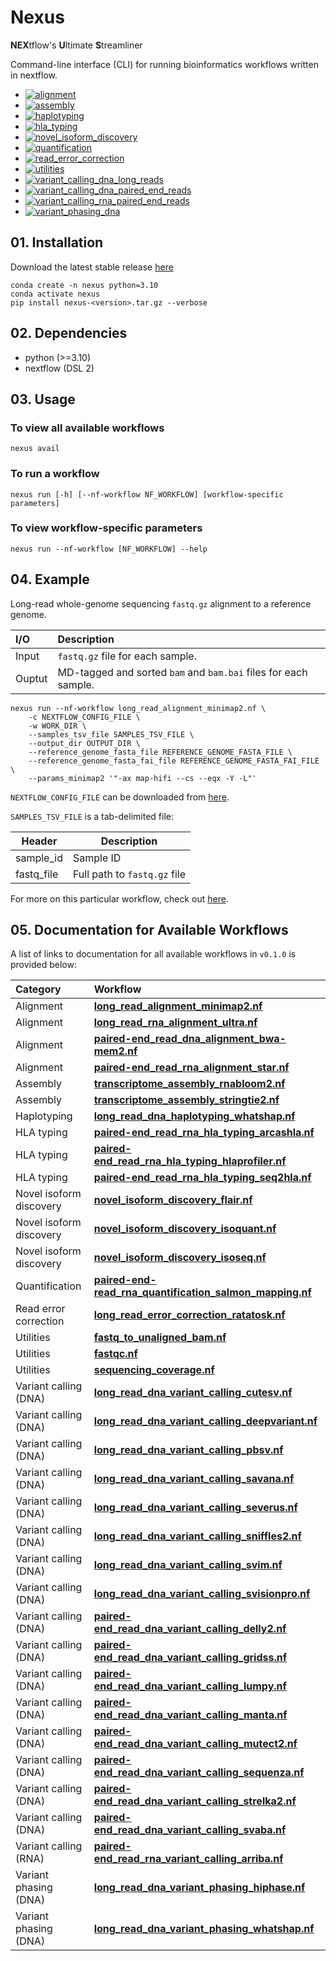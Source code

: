 # Nexus

**NEX**tflow's **U**ltimate **S**treamliner

Command-line interface (CLI) for running bioinformatics workflows written in nextflow.

* [![alignment](https://github.com/pirl-unc/nexus/actions/workflows/alignment.yml/badge.svg)](https://github.com/pirl-unc/nexus/actions/workflows/alignment.yml)
* [![assembly](https://github.com/pirl-unc/nexus/actions/workflows/assembly.yml/badge.svg)](https://github.com/pirl-unc/nexus/actions/workflows/assembly.yml)
* [![haplotyping](https://github.com/pirl-unc/nexus/actions/workflows/haplotyping.yml/badge.svg)](https://github.com/pirl-unc/nexus/actions/workflows/haplotyping.yml)
* [![hla_typing](https://github.com/pirl-unc/nexus/actions/workflows/hla_typing.yml/badge.svg)](https://github.com/pirl-unc/nexus/actions/workflows/hla_typing.yml)
* [![novel_isoform_discovery](https://github.com/pirl-unc/nexus/actions/workflows/novel_isoform_discovery.yml/badge.svg)](https://github.com/pirl-unc/nexus/actions/workflows/novel_isoform_discovery.yml)
* [![quantification](https://github.com/pirl-unc/nexus/actions/workflows/quantification.yml/badge.svg)](https://github.com/pirl-unc/nexus/actions/workflows/quantification.yml)
* [![read_error_correction](https://github.com/pirl-unc/nexus/actions/workflows/read_error_correction.yml/badge.svg)](https://github.com/pirl-unc/nexus/actions/workflows/read_error_correction.yml)
* [![utilities](https://github.com/pirl-unc/nexus/actions/workflows/utilities.yml/badge.svg)](https://github.com/pirl-unc/nexus/actions/workflows/utilities.yml)
* [![variant_calling_dna_long_reads](https://github.com/pirl-unc/nexus/actions/workflows/variant_calling_dna_long_reads.yml/badge.svg)](https://github.com/pirl-unc/nexus/actions/workflows/variant_calling_dna_long_reads.yml)
* [![variant_calling_dna_paired_end_reads](https://github.com/pirl-unc/nexus/actions/workflows/variant_calling_dna_paired_end_reads.yml/badge.svg)](https://github.com/pirl-unc/nexus/actions/workflows/variant_calling_dna_paired_end_reads.yml)
* [![variant_calling_rna_paired_end_reads](https://github.com/pirl-unc/nexus/actions/workflows/variant_calling_rna_paired_end_reads.yml/badge.svg)](https://github.com/pirl-unc/nexus/actions/workflows/variant_calling_rna_paired_end_reads.yml)
* [![variant_phasing_dna](https://github.com/pirl-unc/nexus/actions/workflows/variant_phasing_dna.yml/badge.svg)](https://github.com/pirl-unc/nexus/actions/workflows/variant_phasing_dna.yml)

## 01. Installation

Download the latest stable release [here](https://github.com/pirl-unc/nexus/releases)

```
conda create -n nexus python=3.10
conda activate nexus
pip install nexus-<version>.tar.gz --verbose
```

## 02. Dependencies

* python (>=3.10)
* nextflow (DSL 2)

## 03. Usage

### To view all available workflows
```
nexus avail
```

### To run a workflow
```
nexus run [-h] [--nf-workflow NF_WORKFLOW] [workflow-specific parameters]
```

### To view workflow-specific parameters
```
nexus run --nf-workflow [NF_WORKFLOW] --help
```

## 04. Example

Long-read whole-genome sequencing `fastq.gz` alignment to a reference genome.

| I/O    | Description                                                                  |
|:-------|:-----------------------------------------------------------------------------|
| Input  | `fastq.gz` file for each sample.<br/>                                        | 
| Ouptut | MD-tagged and sorted `bam` and `bam.bai` files for each sample. |

```
nexus run --nf-workflow long_read_alignment_minimap2.nf \
    -c NEXTFLOW_CONFIG_FILE \
    -w WORK_DIR \
    --samples_tsv_file SAMPLES_TSV_FILE \
    --output_dir OUTPUT_DIR \
    --reference_genome_fasta_file REFERENCE_GENOME_FASTA_FILE \
    --reference_genome_fasta_fai_file REFERENCE_GENOME_FASTA_FAI_FILE \
    --params_minimap2 '"-ax map-hifi --cs --eqx -Y -L"'
```

`NEXTFLOW_CONFIG_FILE` can be downloaded from [here](/nextflow/).

`SAMPLES_TSV_FILE` is a tab-delimited file:

| Header     | Description                  |
| ---------- |------------------------------|
| sample_id  | Sample ID                    |
| fastq_file | Full path to `fastq.gz` file |

For more on this particular workflow, check out [here](/src/nexuslib/pipelines/alignment/long_read_alignment_minimap2/).

## 05. Documentation for Available Workflows

A list of links to documentation for all available workflows in `v0.1.0` is provided below:

| Category                | Workflow                                                                                                                                              |
|:------------------------|:------------------------------------------------------------------------------------------------------------------------------------------------------|
| Alignment               | [**long_read_alignment_minimap2.nf**](/src/nexuslib/pipelines/alignment/long_read_alignment_minimap2/)                                                |
| Alignment               | [**long_read_rna_alignment_ultra.nf**](/src/nexuslib/pipelines/alignment/long_read_rna_alignment_ultra)                                               |
| Alignment               | [**paired-end_read_dna_alignment_bwa-mem2.nf**](/src/nexuslib/pipelines/alignment/paired-end_read_dna_alignment_bwa-mem2/)                            |
| Alignment               | [**paired-end_read_rna_alignment_star.nf**](/src/nexuslib/pipelines/alignment/paired-end_read_rna_alignment_star/)                                    |
| Assembly                | [**transcriptome_assembly_rnabloom2.nf**](/src/nexuslib/pipelines/assembly/transcriptome_assembly_rnabloom2/)                                         | 
| Assembly                | [**transcriptome_assembly_stringtie2.nf**](/src/nexuslib/pipelines/assembly/transcriptome_assembly_stringtie2/)                                       |
| Haplotyping             | [**long_read_dna_haplotyping_whatshap.nf**](/src/nexuslib/pipelines/haplotyping/long_read_dna_haplotyping_whatshap/)                                  | 
| HLA typing              | [**paired-end_read_rna_hla_typing_arcashla.nf**](/src/nexuslib/pipelines/hla_typing/paired-end_read_rna_hla_typing_arcashla/)                         |
| HLA typing              | [**paired-end_read_rna_hla_typing_hlaprofiler.nf**](/src/nexuslib/pipelines/hla_typing/paired-end_read_rna_hla_typing_hlaprofiler/)                   |
| HLA typing              | [**paired-end_read_rna_hla_typing_seq2hla.nf**](/src/nexuslib/pipelines/hla_typing/paired-end_read_rna_hla_typing_seq2hla/)                           |
| Novel isoform discovery | [**novel_isoform_discovery_flair.nf**](/src/nexuslib/pipelines/novel_isoform_discovery/novel_isoform_discovery_flair/)                                |
| Novel isoform discovery | [**novel_isoform_discovery_isoquant.nf**](/src/nexuslib/pipelines/novel_isoform_discovery/novel_isoform_discovery_isoquant/)                          |
| Novel isoform discovery | [**novel_isoform_discovery_isoseq.nf**](/src/nexuslib/pipelines/novel_isoform_discovery/novel_isoform_discovery_isoseq/)                              |
| Quantification          | [**paired-end-read_rna_quantification_salmon_mapping.nf**](/src/nexuslib/pipelines/quantification/paired-end-read_rna_quantification_salmon_mapping/) |
| Read error correction   | [**long_read_error_correction_ratatosk.nf**](/src/nexuslib/pipelines/read_error_correction/long_read_error_correction_ratatosk/)                      |
| Utilities               | [**fastq_to_unaligned_bam.nf**](/src/nexuslib/pipelines/utilities/fastq_to_unaligned_bam/)                                                            |
| Utilities               | [**fastqc.nf**](/src/nexuslib/pipelines/utilities/fastqc/)                                                                                            |
| Utilities               | [**sequencing_coverage.nf**](/src/nexuslib/pipelines/utilities/sequencing_coverage/)                                                                  |
| Variant calling (DNA)   | [**long_read_dna_variant_calling_cutesv.nf**](/src/nexuslib/pipelines/variant_calling/long_read_dna_variant_calling_cutesv/)                          |
| Variant calling (DNA)   | [**long_read_dna_variant_calling_deepvariant.nf**](/src/nexuslib/pipelines/variant_calling/long_read_dna_variant_calling_deepvariant/)                |
| Variant calling (DNA)   | [**long_read_dna_variant_calling_pbsv.nf**](/src/nexuslib/pipelines/variant_calling/long_read_dna_variant_calling_pbsv/)                              |
| Variant calling (DNA)   | [**long_read_dna_variant_calling_savana.nf**](/src/nexuslib/pipelines/variant_calling/long_read_dna_variant_calling_savana/)                          |
| Variant calling (DNA)   | [**long_read_dna_variant_calling_severus.nf**](/src/nexuslib/pipelines/variant_calling/long_read_dna_variant_calling_severus/)                        |
| Variant calling (DNA)   | [**long_read_dna_variant_calling_sniffles2.nf**](/src/nexuslib/pipelines/variant_calling/long_read_dna_variant_calling_sniffles2/)                    |
| Variant calling (DNA)   | [**long_read_dna_variant_calling_svim.nf**](/src/nexuslib/pipelines/variant_calling/long_read_dna_variant_calling_svim/)                              |
| Variant calling (DNA)   | [**long_read_dna_variant_calling_svisionpro.nf**](/src/nexuslib/pipelines/variant_calling/long_read_dna_variant_calling_svisionpro/)                  |
| Variant calling (DNA)   | [**paired-end_read_dna_variant_calling_delly2.nf**](/src/nexuslib/pipelines/variant_calling/paired-end_read_dna_variant_calling_delly2/)              |
| Variant calling (DNA)   | [**paired-end_read_dna_variant_calling_gridss.nf**](/src/nexuslib/pipelines/variant_calling/paired-end_read_dna_variant_calling_gridss/)              |
| Variant calling (DNA)   | [**paired-end_read_dna_variant_calling_lumpy.nf**](/src/nexuslib/pipelines/variant_calling/paired-end_read_dna_variant_calling_lumpy/)                |
| Variant calling (DNA)   | [**paired-end_read_dna_variant_calling_manta.nf**](/src/nexuslib/pipelines/variant_calling/paired-end_read_dna_variant_calling_manta/)                |
| Variant calling (DNA)   | [**paired-end_read_dna_variant_calling_mutect2.nf**](/src/nexuslib/pipelines/variant_calling/paired-end_read_dna_variant_calling_mutect2/)            |
| Variant calling (DNA)   | [**paired-end_read_dna_variant_calling_sequenza.nf**](/src/nexuslib/pipelines/variant_calling/paired-end_read_dna_variant_calling_sequenza/)          |
| Variant calling (DNA)   | [**paired-end_read_dna_variant_calling_strelka2.nf**](/src/nexuslib/pipelines/variant_calling/paired-end_read_dna_variant_calling_strelka2/)          |
| Variant calling (DNA)   | [**paired-end_read_dna_variant_calling_svaba.nf**](/src/nexuslib/pipelines/variant_calling/paired-end_read_dna_variant_calling_svaba/)                |
| Variant calling (RNA)   | [**paired-end_read_rna_variant_calling_arriba.nf**](/src/nexuslib/pipelines/variant_calling/paired-end_read_rna_variant_calling_arriba/)              |
| Variant phasing (DNA)   | [**long_read_dna_variant_phasing_hiphase.nf**](/src/nexuslib/pipelines/variant_phasing/long_read_dna_variant_phasing_hiphase/)                        |
| Variant phasing (DNA)   | [**long_read_dna_variant_phasing_whatshap.nf**](/src/nexuslib/pipelines/variant_phasing/long_read_dna_variant_phasing_whatshap/)                      |

